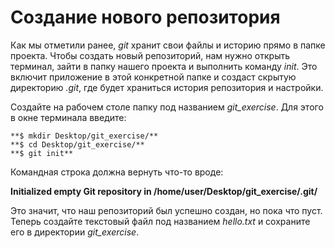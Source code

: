 # Создание нового репозитория

Как мы отметили ранее, *git* хранит свои файлы и историю прямо в папке проекта. Чтобы создать новый репозиторий, нам нужно открыть терминал, зайти в папку нашего проекта и выполнить команду *init*. Это включит приложение в этой конкретной папке и создаст скрытую директорию *.git*, где будет храниться история репозитория и настройки.

Создайте на рабочем столе папку под названием *git_exercise*. Для этого в окне терминала введите:
~~~
**$ mkdir Desktop/git_exercise/**
**$ cd Desktop/git_exercise/**
**$ git init**
~~~
Командная строка должна вернуть что-то вроде:

**Initialized empty Git repository in /home/user/Desktop/git_exercise/.git/**

Это значит, что наш репозиторий был успешно создан, но пока что пуст. Теперь создайте текстовый файл под названием *hello.txt* и сохраните его в директории *git_exercise*.